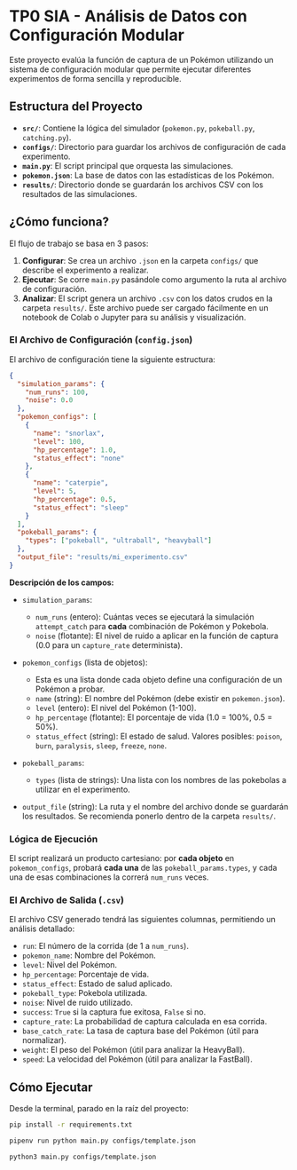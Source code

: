 # TP0 SIA - Análisis de Datos con Configuración Modular

Este proyecto evalúa la función de captura de un Pokémon utilizando un sistema de configuración modular que permite ejecutar diferentes experimentos de forma sencilla y reproducible.

## Estructura del Proyecto

* **`src/`**: Contiene la lógica del simulador (`pokemon.py`, `pokeball.py`, `catching.py`).
* **`configs/`**: Directorio para guardar los archivos de configuración de cada experimento.
* **`main.py`**: El script principal que orquesta las simulaciones.
* **`pokemon.json`**: La base de datos con las estadísticas de los Pokémon.
* **`results/`**: Directorio donde se guardarán los archivos CSV con los resultados de las simulaciones.

## ¿Cómo funciona?

El flujo de trabajo se basa en 3 pasos:

1.  **Configurar**: Se crea un archivo `.json` en la carpeta `configs/` que describe el experimento a realizar.
2.  **Ejecutar**: Se corre `main.py` pasándole como argumento la ruta al archivo de configuración.
3.  **Analizar**: El script genera un archivo `.csv` con los datos crudos en la carpeta `results/`. Este archivo puede ser cargado fácilmente en un notebook de Colab o Jupyter para su análisis y visualización.

### El Archivo de Configuración (`config.json`)

El archivo de configuración tiene la siguiente estructura:

```json
{
  "simulation_params": {
    "num_runs": 100,
    "noise": 0.0
  },
  "pokemon_configs": [
    {
      "name": "snorlax",
      "level": 100,
      "hp_percentage": 1.0,
      "status_effect": "none"
    },
    {
      "name": "caterpie",
      "level": 5,
      "hp_percentage": 0.5,
      "status_effect": "sleep"
    }
  ],
  "pokeball_params": {
    "types": ["pokeball", "ultraball", "heavyball"]
  },
  "output_file": "results/mi_experimento.csv"
}
```

**Descripción de los campos:**

* `simulation_params`:
    * `num_runs` (entero): Cuántas veces se ejecutará la simulación `attempt_catch` para **cada** combinación de Pokémon y Pokebola.
    * `noise` (flotante): El nivel de ruido a aplicar en la función de captura (0.0 para un `capture_rate` determinista).

* `pokemon_configs` (lista de objetos):
    * Esta es una lista donde cada objeto define una configuración de un Pokémon a probar.
    * `name` (string): El nombre del Pokémon (debe existir en `pokemon.json`).
    * `level` (entero): El nivel del Pokémon (1-100).
    * `hp_percentage` (flotante): El porcentaje de vida (1.0 = 100%, 0.5 = 50%).
    * `status_effect` (string): El estado de salud. Valores posibles: `poison`, `burn`, `paralysis`, `sleep`, `freeze`, `none`.

* `pokeball_params`:
    * `types` (lista de strings): Una lista con los nombres de las pokebolas a utilizar en el experimento.

* `output_file` (string): La ruta y el nombre del archivo donde se guardarán los resultados. Se recomienda ponerlo dentro de la carpeta `results/`.

### Lógica de Ejecución

El script realizará un producto cartesiano: por **cada objeto** en `pokemon_configs`, probará **cada una** de las `pokeball_params.types`, y cada una de esas combinaciones la correrá `num_runs` veces.

### El Archivo de Salida (`.csv`)

El archivo CSV generado tendrá las siguientes columnas, permitiendo un análisis detallado:

* `run`: El número de la corrida (de 1 a `num_runs`).
* `pokemon_name`: Nombre del Pokémon.
* `level`: Nivel del Pokémon.
* `hp_percentage`: Porcentaje de vida.
* `status_effect`: Estado de salud aplicado.
* `pokeball_type`: Pokebola utilizada.
* `noise`: Nivel de ruido utilizado.
* `success`: `True` si la captura fue exitosa, `False` si no.
* `capture_rate`: La probabilidad de captura calculada en esa corrida.
* `base_catch_rate`: La tasa de captura base del Pokémon (útil para normalizar).
* `weight`: El peso del Pokémon (útil para analizar la HeavyBall).
* `speed`: La velocidad del Pokémon (útil para analizar la FastBall).

## Cómo Ejecutar

Desde la terminal, parado en la raíz del proyecto:

```sh
pip install -r requirements.txt
```

```sh
pipenv run python main.py configs/template.json
```

```sh
python3 main.py configs/template.json
```